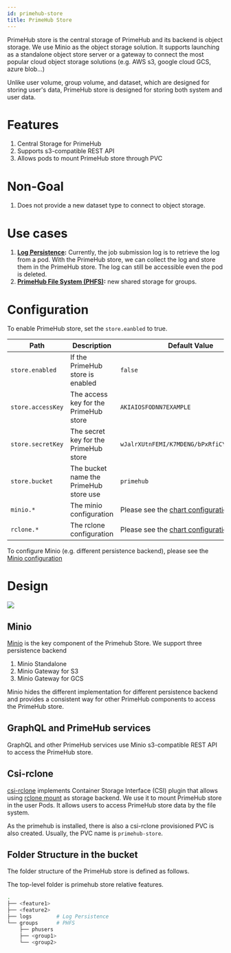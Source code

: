 ```yaml
---
id: primehub-store
title: PrimeHub Store
---
```


PrimeHub store is the central storage of PrimeHub and its backend is object storage. We use Minio as the object storage solution. It supports launching as a standalone object store server or a gateway to connect the most popular cloud object storage solutions (e.g. AWS s3, google cloud GCS, azure blob...)

Unlike user volume, group volume, and dataset, which are designed for storing user's data, PrimeHub store is designed for storing both system and user data.

# Features

1. Central Storage for PrimeHub
1. Supports s3-compatible REST API
1. Allows pods to mount PrimeHub store through PVC


# Non-Goal

1. Does not provide a new dataset type to connect to object storage.

# Use cases

1. **[Log Persistence](./log-persistence):** Currently, the job submission log is to retrieve the log from a pod. With the PrimeHub store, we can collect the log and store them in the PrimeHub store. The log can still be accessible even the pod is deleted.
1. **[PrimeHub File System (PHFS)](./phfs):** new shared storage for groups.

# Configuration

To enable PrimeHub store, set the `store.eanbled` to true.

Path | Description | Default Value
--- | ----- | -----------------------
`store.enabled` | If the PrimeHub store is enabled | `false`
`store.accessKey` | The access key for the PrimeHub store | `AKIAIOSFODNN7EXAMPLE`
`store.secretKey` | The secret key for the PrimeHub store | `wJalrXUtnFEMI/K7MDENG/bPxRfiCYEXAMPLEKEY`
`store.bucket` | The bucket name the PrimeHub store use | `primehub`
`minio.*` | The minio configuration | Please see the [chart configuration](../references/primehub_chart)
`rclone.*` | The rclone configuration | Please see the [chart configuration](../references/primehub_chart)

To configure Minio (e.g. different persistence backend), please see the [Minio configuration](../tasks/minio_configurations)

# Design

![](assets/primehub-store.png)

## Minio

[Minio](https://min.io/) is the key component of the Primehub Store. We support three persistence backend

1. Minio Standalone
1. Minio Gateway for S3
1. Minio Gateway for GCS

Minio hides the different implementation for different persistence backend and provides a consistent way for other PrimeHub components to access the PrimeHub store.

## GraphQL and PrimeHub services

GraphQL and other PrimeHub services use Minio s3-compatible REST API to access the PrimeHub store.

## Csi-rclone

[csi-rclone](https://github.com/wunderio/csi-rclone) implements Container Storage Interface (CSI) plugin that allows using [rclone mount](https://rclone.org/) as storage backend. We use it to mount PrimeHub store in the user Pods. It allows users to access PrimeHub store data by the file system.

As the primehub is installed, there is also a csi-rclone provisioned PVC is also created. Usually, the PVC name is `primehub-store`.


## Folder Structure in the bucket

The folder structure of the PrimeHub store is defined as follows.

The top-level folder is primehub store relative features.


```bash
.
├── <feature1>
├── <feature2>
├── logs        # Log Persistence
└── groups      # PHFS
    ├── phusers
    ├── <group1>
    └── <group2>
```